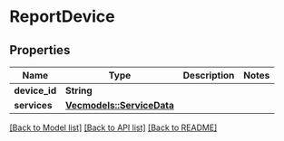 # ReportDevice

## Properties

Name | Type | Description | Notes
------------ | ------------- | ------------- | -------------
**device_id** | **String** |  | 
**services** | [**Vec<models::ServiceData>**](ServiceData.md) |  | 

[[Back to Model list]](../README.md#documentation-for-models) [[Back to API list]](../README.md#documentation-for-api-endpoints) [[Back to README]](../README.md)


